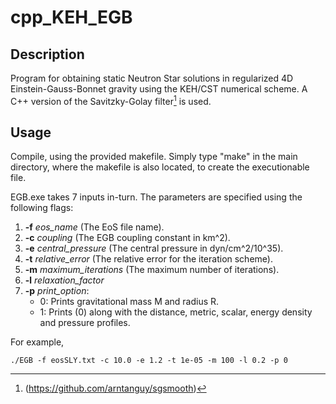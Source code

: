 # cpp_KEH_EGB

## Description

Program for obtaining static Neutron Star solutions in regularized 4D Einstein-Gauss-Bonnet gravity using the KEH/CST numerical scheme.
A C++ version of the Savitzky-Golay filter[^1]  is used.

## Usage

Compile, using the provided makefile. Simply type "make" in the main directory, where the makefile is also located, to create the executionable file.
   
EGB.exe takes 7 inputs in-turn. The parameters are specified using the following flags:

1. **-f** *eos_name* (The EoS file name).
2. **-c** *coupling* (The EGB coupling constant in km^2).
4. **-e** *central_pressure* (The central pressure in dyn/cm^2/10^35).
5. **-t** *relative_error* (The relative error for the iteration scheme).
6. **-m** *maximum_iterations* (The maximum number of iterations).
7. **-l** *relaxation_factor*
8. **-p** *print_option*:
    -  0: Prints gravitational mass M and radius R.
    -  1: Prints (0) along with the distance, metric, scalar, energy density and pressure profiles.


For example,

```
./EGB -f eosSLY.txt -c 10.0 -e 1.2 -t 1e-05 -m 100 -l 0.2 -p 0
```
[^1]:(https://github.com/arntanguy/sgsmooth)
